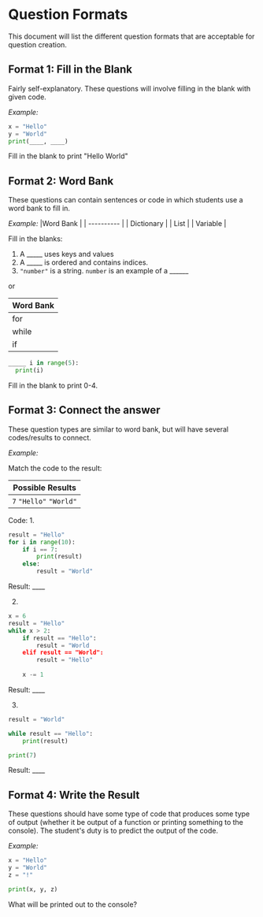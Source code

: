 # Question Formats
This document will list the different question formats that are acceptable for question creation.

## Format 1: Fill in the Blank
Fairly self-explanatory. These questions will involve filling in the blank with given code.

*Example:*
~~~python
x = "Hello"
y = "World"
print(____, ____)
~~~

Fill in the blank to print "Hello World"

## Format 2: Word Bank
These questions can contain sentences or code in which students use a word bank to fill in.

*Example:*
|Word Bank   |
| ---------- |
| Dictionary |
| List       |
| Variable   |

Fill in the blanks:
1. A _____ uses keys and values
2. A _____ is ordered and contains indices.
3. `"number"` is a string. `number` is an example of a ______

or

| Word Bank|
| -------- |
| for      |
| while    |
| if       |

~~~python
_____ i in range(5):
  print(i)
~~~
Fill in the blank to print 0-4.

## Format 3: Connect the answer
These question types are similar to word bank, but will have several codes/results to connect.

*Example:*

Match the code to the result:

|     Possible Results     |
|--------------------------|
|`7`  `"Hello"`  `"World"` |


Code:
1.
~~~python
result = "Hello"
for i in range(10):
	if i == 7:
		print(result)
	else:
		result = "World"
~~~

Result: ____

2.
~~~python
x = 6
result = "Hello"
while x > 2:
	if result == "Hello":
		result = "World
	elif result == "World":
		result = "Hello"
	
	x -= 1
~~~

Result: ____

3.
~~~python
result = "World"

while result == "Hello":
	print(result)

print(7)
~~~

Result: ____


## Format 4: Write the Result
These questions should have some type of code that produces some type of output (whether it be output of a function or printing something to the console). The student's duty is to predict the output of the code.

*Example:*
~~~python
x = "Hello"
y = "World"
z = "!"

print(x, y, z)
~~~
What will be printed out to the console?

